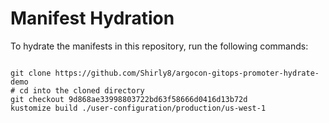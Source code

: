 
# Manifest Hydration

To hydrate the manifests in this repository, run the following commands:

```shell

git clone https://github.com/Shirly8/argocon-gitops-promoter-hydrate-demo
# cd into the cloned directory
git checkout 9d868ae33998803722bd63f58666d0416d13b72d
kustomize build ./user-configuration/production/us-west-1
```